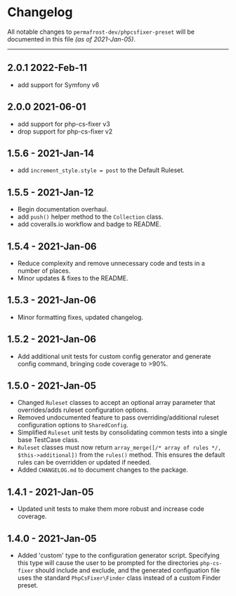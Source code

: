 # Changelog

All notable changes to `permafrost-dev/phpcsfixer-preset` will be documented in this file _(as of 2021-Jan-05)_.

---

## 2.0.1 2022-Feb-11

- add support for Symfony v6

## 2.0.0 2021-06-01

- add support for php-cs-fixer v3
- drop support for php-cs-fixer v2

## 1.5.6 - 2021-Jan-14

- add `increment_style.style = post` to the Default Ruleset.

## 1.5.5 - 2021-Jan-12

- Begin documentation overhaul.
- add `push()` helper method to the `Collection` class.
- add coveralls.io workflow and badge to README.

## 1.5.4 - 2021-Jan-06

- Reduce complexity and remove unnecessary code and tests in a number of places.
- Minor updates & fixes to the README.

## 1.5.3 - 2021-Jan-06

- Minor formatting fixes, updated changelog.

## 1.5.2 - 2021-Jan-06

- Add additional unit tests for custom config generator and generate config command, bringing code coverage to >90%.

## 1.5.0 - 2021-Jan-05

- Changed `Ruleset` classes to accept an optional array parameter that overrides/adds ruleset configuration options.
- Removed undocumented feature to pass overriding/additional ruleset configuration options to `SharedConfig`.
- Simplified `Ruleset` unit tests by consolidating common tests into a single base TestCase class.
- `Ruleset` classes must now return `array_merge([/* array of rules */, $this->additional])` from the `rules()` method.  This ensures the default rules can be overridden or updated if needed.
- Added `CHANGELOG.md` to document changes to the package.

## 1.4.1 - 2021-Jan-05

- Updated unit tests to make them more robust and increase code coverage.

## 1.4.0 - 2021-Jan-05

- Added 'custom' type to the configuration generator script. Specifying this type will cause the user to be prompted for the directories `php-cs-fixer` should include and exclude, and the generated configuation file uses the standard `PhpCsFixer\Finder` class instead of a custom Finder preset.
